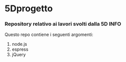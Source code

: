 # 5Dprogetto
### Repository relativo ai lavori svolti dalla 5D INFO
Questo repo contiene i seguenti argomenti:
1. node.js
1. espress
2. jQuery

